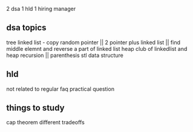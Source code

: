 2 dsa
1 hld
1 hiring manager

dsa topics
-------------------
tree
linked list - copy random pointer || 2 pointer plus linked list || find middle elemnt and reverse a part of linked list
heap
club of linkedlist and heap
recursion || parenthesis
stl data structure

hld
----------
not related to regular faq
practical question

things to study
----------
cap theorem
different tradeoffs